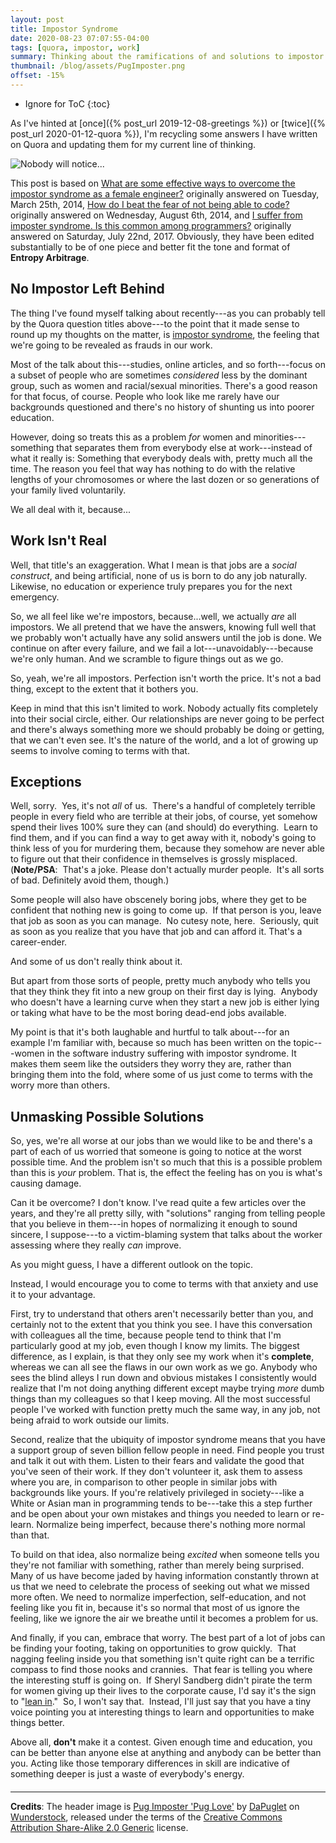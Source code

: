 ```yaml
---
layout: post
title: Impostor Syndrome
date: 2020-08-23 07:07:55-04:00
tags: [quora, impostor, work]
summary: Thinking about the ramifications of and solutions to impostor syndrome
thumbnail: /blog/assets/PugImposter.png
offset: -15%
---
```


* Ignore for ToC
{:toc}

As I've hinted at [once]({% post_url 2019-12-08-greetings %}) or [twice]({% post_url 2020-01-12-quora %}), I'm recycling some answers I have written on Quora and updating them for my current line of thinking.

![Nobody will notice...](/blog/assets/PugImposter.png "Pug Impostor")

This post is based on [What are some effective ways to overcome the impostor syndrome as a female engineer?](https://www.quora.com/What-are-some-effective-ways-to-overcome-the-impostor-syndrome-as-a-female-engineer) originally answered on Tuesday, March 25th, 2014, [How do I beat the fear of not being able to code?](https://www.quora.com/How-do-I-beat-the-fear-of-not-being-able-to-code) originally answered on Wednesday, August 6th, 2014, and [I suffer from imposter syndrome. Is this common among programmers?](https://www.quora.com/I-suffer-from-imposter-syndrome-Is-this-common-among-programmers) originally answered on Saturday, July 22nd, 2017.  Obviously, they have been edited substantially to be of one piece and better fit the tone and format of **Entropy Arbitrage**.

## No Impostor Left Behind

The thing I've found myself talking about recently---as you can probably tell by the Quora question titles above---to the point that it made sense to round up my thoughts on the matter, is [impostor syndrome](https://en.wikipedia.org/wiki/Impostor_syndrome), the feeling that we're going to be revealed as frauds in our work.

Most of the talk about this---studies, online articles, and so forth---focus on a subset of people who are sometimes *considered* less by the dominant group, such as women and racial/sexual minorities.  There's a good reason for that focus, of course.  People who look like me rarely have our backgrounds questioned and there's no history of shunting us into poorer education.

However, doing so treats this as a problem *for* women and minorities---something that separates them from everybody else at work---instead of what it really is:  Something that everybody deals with, pretty much all the time.  The reason you feel that way has nothing to do with the relative lengths of your chromosomes or where the last dozen or so generations of your family lived voluntarily.

We all deal with it, because...

## Work Isn't Real

Well, that title's an exaggeration.  What I mean is that jobs are a *social construct*, and being artificial, none of us is born to do any job naturally.  Likewise, no education or experience truly prepares you for the next emergency.

So, we all feel like we're impostors, because...well, we actually *are* all impostors.  We all pretend that we have the answers, knowing full well that we probably won't actually have any solid answers until the job is done.  We continue on after every failure, and we fail a lot---unavoidably---because we're only human.  And we scramble to figure things out as we go.

So, yeah, we're all impostors. Perfection isn't worth the price.  It's not a bad thing, except to the extent that it bothers you.

Keep in mind that this isn't limited to work.  Nobody actually fits completely into their social circle, either.  Our relationships are never going to be perfect and there's always something more we should probably be doing or getting, that we can't even see.  It's the nature of the world, and a lot of growing up seems to involve coming to terms with that.

## Exceptions

Well, sorry.  Yes, it's not *all* of us.  There's a handful of completely terrible people in every field who are terrible at their jobs, of course, yet somehow spend their lives 100% sure they can (and should) do everything.  Learn to find them, and if you can find a way to get away with it, nobody's going to think less of you for murdering them, because they somehow are never able to figure out that their confidence in themselves is grossly misplaced.  (**Note/PSA**:  That's a joke.  Please don't actually murder people.  It's all sorts of bad.  Definitely avoid them, though.)

Some people will also have obscenely boring jobs, where they get to be confident that nothing new is going to come up.  If that person is you, leave that job as soon as you can manage.  No cutesy note, here.  Seriously, quit as soon as you realize that you have that job and can afford it.  That's a career-ender.

And some of us don't really think about it.

But apart from those sorts of people, pretty much anybody who tells you that they think they fit into a new group on their first day is lying.  Anybody who doesn't have a learning curve when they start a new job is either lying or taking what have to be the most boring dead-end jobs available.

My point is that it's both laughable and hurtful to talk about---for an example I'm familiar with, because so much has been written on the topic---women in the software industry suffering with impostor syndrome.  It makes them seem like the outsiders they worry they are, rather than bringing them into the fold, where some of us just come to terms with the worry more than others.

## Unmasking Possible Solutions

So, yes, we're all worse at our jobs than we would like to be and there's a part of each of us worried that someone is going to notice at the worst possible time.  And the problem isn't so much that this is a possible problem than this is *your* problem.  That is, the effect the feeling has on you is what's causing damage.

Can it be overcome?  I don't know.  I've read quite a few articles over the years, and they're all pretty silly, with "solutions" ranging from telling people that you believe in them---in hopes of normalizing it enough to sound sincere, I suppose---to a victim-blaming system that talks about the worker assessing where they really *can* improve.

As you might guess, I have a different outlook on the topic.

Instead, I would encourage you to come to terms with that anxiety and use it to your advantage.

First, try to understand that others aren't necessarily better than you, and certainly not to the extent that you think you see.  I have this conversation with colleagues all the time, because people tend to think that I'm particularly good at my job, even though I know my limits.  The biggest difference, as I explain, is that they only see my work when it's **complete**, whereas we can all see the flaws in our own work as we go.  Anybody who sees the blind alleys I run down and obvious mistakes I consistently would realize that I'm not doing anything different except maybe trying *more* dumb things than my colleagues so that I keep moving.  All the most successful people I've worked with function pretty much the same way, in any job, not being afraid to work outside our limits.

Second, realize that the ubiquity of impostor syndrome means that you have a support group of seven billion fellow people in need.  Find people you trust and talk it out with them.  Listen to their fears and validate the good that you've seen of their work.  If they don't volunteer it, ask them to assess where you are, in comparison to other people in similar jobs with backgrounds like yours.  If you're relatively privileged in society---like a White or Asian man in programming tends to be---take this a step further and be open about your own mistakes and things you needed to learn or re-learn.  Normalize being imperfect, because there's nothing more normal than that.

To build on that idea, also normalize being *excited* when someone tells you they're not familiar with something, rather than merely being surprised.  Many of us have become jaded by having information constantly thrown at us that we need to celebrate the process of seeking out what we missed more often.  We need to normalize imperfection, self-education, and not feeling like you fit in, because it's so normal that most of us ignore the feeling, like we ignore the air we breathe until it becomes a problem for us.

And finally, if you can, embrace that worry.  The best part of a lot of jobs can be finding your footing, taking on opportunities to grow quickly.  That nagging feeling inside you that something isn't quite right can be a terrific compass to find those nooks and crannies.  That fear is telling you where the interesting stuff is going on.  If Sheryl Sandberg didn't pirate the term for women giving up their lives to the corporate cause, I'd say it's the sign to "[lean in](https://en.wikipedia.org/wiki/LeanIn.Org)."  So, I won't say that.  Instead, I'll just say that you have a tiny voice pointing you at interesting things to learn and opportunities to make things better.

Above all, **don't** make it a contest.  Given enough time and education, you can be better than anyone else at anything and anybody can be better than you.  Acting like those temporary differences in skill are indicative of something deeper is just a waste of everybody's energy.

#### <i class="fab fa-quora"></i>

* * *

**Credits**:  The header image is [Pug Imposter 'Pug Love'](https://wunderstock.com/photo/pug-imposter-pug-love_8426525097) by [DaPuglet](https://www.flickr.com/photos/43810158@N07) on [Wunderstock](https://wunderstock.com), released under the terms of the [Creative Commons Attribution Share-Alike 2.0 Generic](https://creativecommons.org/licenses/by-sa/2.0/) license.
